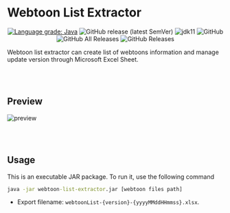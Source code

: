 # Webtoon List Extractor

<p align="center">
    <a href="https://lgtm.com/projects/g/ImSejin/webtoon-list-extractor/context:java"><img alt="Language grade: Java" src="https://img.shields.io/lgtm/grade/java/g/ImSejin/webtoon-list-extractor.svg?logo=lgtm&logoWidth=18"/></a>
    <img alt="GitHub release (latest SemVer)" src="https://img.shields.io/github/v/release/imsejin/webtoon-list-extractor">
    <img alt="jdk11" src="https://img.shields.io/badge/jdk-11-orange">
    <img alt="GitHub" src="https://img.shields.io/github/license/imsejin/webtoon-list-extractor">
    <img alt="GitHub All Releases" src="https://img.shields.io/github/downloads/imsejin/webtoon-list-extractor/total">
	<img alt="GitHub Releases" src="https://img.shields.io/github/downloads/imsejin/webtoon-list-extractor/latest/total">
</p>
Webtoon list extractor can create list of webtoons information and manage update version through Microsoft Excel Sheet.

<br><br>

## Preview

![preview](<https://user-images.githubusercontent.com/46176032/81501581-2eadea00-9314-11ea-89ae-990a75ee3b4e.gif>)

<br><br>

## Usage

This is an executable JAR package. To run it, use the following command

```cmd
java -jar webtoon-list-extractor.jar [webtoon files path]
```

- Export filename:  `webtoonList-{version}-{yyyyMMddHHmmss}.xlsx`.

